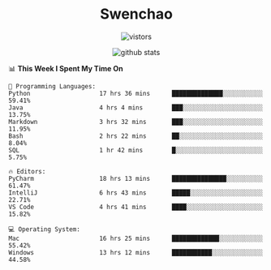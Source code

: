 <h1 align="center">Swenchao</h3>

<p align="center">
  <img src="https://visitor-badge.glitch.me/badge?page_id=Swenchao" alt="vistors" />
</p>

<p align="center">
  <img src="https://github-readme-stats.vercel.app/api?username=Swenchao&count_private=true&show_icons=true&theme=vue-dark&hide_title=true" alt="github stats" />
</p>

<!--START_SECTION:waka-->
📊 **This Week I Spent My Time On** 

```text
💬 Programming Languages: 
Python                   17 hrs 36 mins      ██████████████░░░░░░░░░░░   59.41% 
Java                     4 hrs 4 mins        ███░░░░░░░░░░░░░░░░░░░░░░   13.75% 
Markdown                 3 hrs 32 mins       ███░░░░░░░░░░░░░░░░░░░░░░   11.95% 
Bash                     2 hrs 22 mins       ██░░░░░░░░░░░░░░░░░░░░░░░   8.04% 
SQL                      1 hr 42 mins        █░░░░░░░░░░░░░░░░░░░░░░░░   5.75%

🔥 Editors: 
PyCharm                  18 hrs 13 mins      ███████████████░░░░░░░░░░   61.47% 
IntelliJ                 6 hrs 43 mins       █████░░░░░░░░░░░░░░░░░░░░   22.71% 
VS Code                  4 hrs 41 mins       ████░░░░░░░░░░░░░░░░░░░░░   15.82%

💻 Operating System: 
Mac                      16 hrs 25 mins      █████████████░░░░░░░░░░░░   55.42% 
Windows                  13 hrs 12 mins      ███████████░░░░░░░░░░░░░░   44.58%

```


<!--END_SECTION:waka-->
